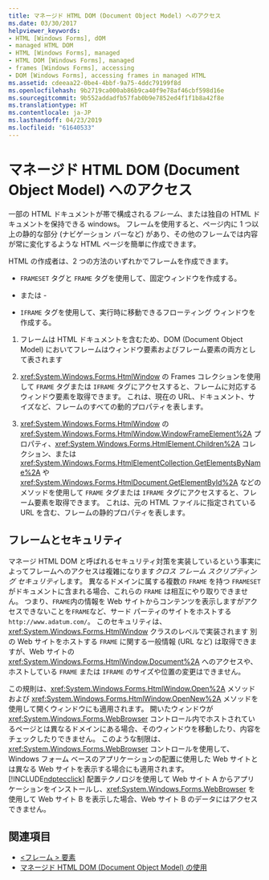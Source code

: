 ```yaml
---
title: マネージド HTML DOM (Document Object Model) へのアクセス
ms.date: 03/30/2017
helpviewer_keywords:
- HTML [Windows Forms], dOM
- managed HTML DOM
- HTML [Windows Forms], managed
- HTML DOM [Windows Forms], managed
- frames [Windows Forms], accessing
- DOM [Windows Forms], accessing frames in managed HTML
ms.assetid: cdeeaa22-0be4-4bbf-9a75-4ddc79199f8d
ms.openlocfilehash: 9b2719ca000ab86b9ca40f9e78af46cbf598d16e
ms.sourcegitcommit: 9b552addadfb57fab0b9e7852ed4f1f1b8a42f8e
ms.translationtype: HT
ms.contentlocale: ja-JP
ms.lasthandoff: 04/23/2019
ms.locfileid: "61640533"
---
```

# <a name="accessing-frames-in-the-managed-html-document-object-model"></a>マネージド HTML DOM (Document Object Model) へのアクセス
一部の HTML ドキュメントが帯で構成される*フレーム*、または独自の HTML ドキュメントを保持できる windows。 フレームを使用すると、ページ内に 1 つ以上の静的な部分 (ナビゲーション バーなど) があり、その他のフレームでは内容が常に変化するような HTML ページを簡単に作成できます。  
  
 HTML の作成者は、2 つの方法のいずれかでフレームを作成できます。  
  
- `FRAMESET` タグと `FRAME` タグを使用して、固定ウィンドウを作成する。  
  
 - または -  
  
- `IFRAME` タグを使用して、実行時に移動できるフローティング ウィンドウを作成する。  
  
1. フレームは HTML ドキュメントを含むため、DOM (Document Object Model) においてフレームはウィンドウ要素およびフレーム要素の両方として表されます  
  
2. <xref:System.Windows.Forms.HtmlWindow> の Frames コレクションを使用して `FRAME` タグまたは `IFRAME` タグにアクセスすると、フレームに対応するウィンドウ要素を取得できます。 これは、現在の URL、ドキュメント、サイズなど、フレームのすべての動的プロパティを表します。  
  
3. <xref:System.Windows.Forms.HtmlWindow> の <xref:System.Windows.Forms.HtmlWindow.WindowFrameElement%2A> プロパティ、<xref:System.Windows.Forms.HtmlElement.Children%2A> コレクション、または <xref:System.Windows.Forms.HtmlElementCollection.GetElementsByName%2A> や <xref:System.Windows.Forms.HtmlDocument.GetElementById%2A> などのメソッドを使用して `FRAME` タグまたは `IFRAME` タグにアクセスすると、フレーム要素を取得できます。 これは、元の HTML ファイルに指定されている URL を含む、フレームの静的プロパティを表します。  
  
## <a name="frames-and-security"></a>フレームとセキュリティ  
 マネージ HTML DOM と呼ばれるセキュリティ対策を実装しているという事実によってフレームへのアクセスは複雑になります*クロス フレーム スクリプティング セキュリティ*します。 異なるドメインに属する複数の `FRAME` を持つ `FRAMESET` がドキュメントに含まれる場合、これらの `FRAME` は相互にやり取りできません。 つまり、`FRAME`内の情報を Web サイトからコンテンツを表示しますがアクセスできないことを`FRAME`など、サード パーティのサイトをホストする`http://www.adatum.com/`。 このセキュリティは、<xref:System.Windows.Forms.HtmlWindow> クラスのレベルで実装されます 別の Web サイトをホストする `FRAME` に関する一般情報 (URL など) は取得できますが、Web サイトの <xref:System.Windows.Forms.HtmlWindow.Document%2A> へのアクセスや、ホストしている `FRAME` または `IFRAME` のサイズや位置の変更はできません。  
  
 この規則は、<xref:System.Windows.Forms.HtmlWindow.Open%2A> メソッドおよび <xref:System.Windows.Forms.HtmlWindow.OpenNew%2A> メソッドを使用して開くウィンドウにも適用されます。 開いたウィンドウが <xref:System.Windows.Forms.WebBrowser> コントロール内でホストされているページとは異なるドメインにある場合、そのウィンドウを移動したり、内容をチェックしたりできません。 このような制限は、<xref:System.Windows.Forms.WebBrowser> コントロールを使用して、Windows フォーム ベースのアプリケーションの配置に使用した Web サイトとは異なる Web サイトを表示する場合にも適用されます。 [!INCLUDE[ndptecclick](../../../../includes/ndptecclick-md.md)] 配置テクノロジを使用して Web サイト A からアプリケーションをインストールし、<xref:System.Windows.Forms.WebBrowser> を使用して Web サイト B を表示した場合、Web サイト B のデータにはアクセスできません。  
  
## <a name="see-also"></a>関連項目

- [\<フレーム > 要素](https://developer.mozilla.org/docs/Web/HTML/Element/frame)
- [マネージド HTML DOM (Document Object Model) の使用](using-the-managed-html-document-object-model.md)
